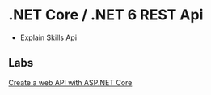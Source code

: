 # .NET Core / .NET 6 REST Api

- Explain Skills Api

## Labs

[Create a web API with ASP.NET Core](https://docs.microsoft.com/en-us/learn/modules/build-web-api-aspnet-core/)